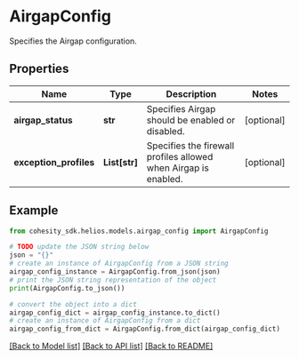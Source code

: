 # AirgapConfig

Specifies the Airgap configuration.

## Properties

Name | Type | Description | Notes
------------ | ------------- | ------------- | -------------
**airgap_status** | **str** | Specifies Airgap should be enabled or disabled. | [optional] 
**exception_profiles** | **List[str]** | Specifies the firewall profiles allowed when Airgap is enabled. | [optional] 

## Example

```python
from cohesity_sdk.helios.models.airgap_config import AirgapConfig

# TODO update the JSON string below
json = "{}"
# create an instance of AirgapConfig from a JSON string
airgap_config_instance = AirgapConfig.from_json(json)
# print the JSON string representation of the object
print(AirgapConfig.to_json())

# convert the object into a dict
airgap_config_dict = airgap_config_instance.to_dict()
# create an instance of AirgapConfig from a dict
airgap_config_from_dict = AirgapConfig.from_dict(airgap_config_dict)
```
[[Back to Model list]](../README.md#documentation-for-models) [[Back to API list]](../README.md#documentation-for-api-endpoints) [[Back to README]](../README.md)


